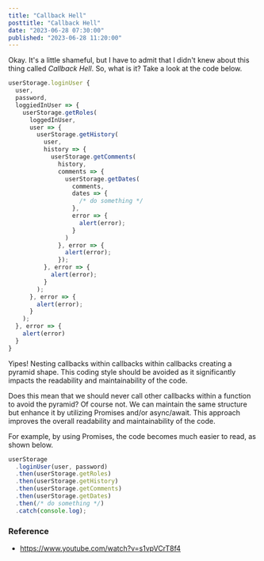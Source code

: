 ```yaml
---
title: "Callback Hell"
posttitle: "Callback Hell"
date: "2023-06-28 07:30:00"
published: "2023-06-28 11:20:00"
---
```


Okay. It's a little shameful, but I have to admit that I didn't knew about this
thing called _Callback Hell_. So, what is it? Take a look at the code below.

```js
userStorage.loginUser {
  user,
  password,
  loggiedInUser => {
    userStorage.getRoles(
      loggedInUser,
      user => {
        userStorage.getHistory(
          user,
          history => {
            userStorage.getComments(
              history,
              comments => {
                userStorage.getDates(
                  comments,
                  dates => {
                    /* do something */
                  },
                  error => {
                    alert(error);
                  }
                )
              }, error => {
                alert(error);
              });
          }, error => {
            alert(error);
          }
        );
      }, error => {
        alert(error);
      }
    );
  }, error => {
    alert(error)
  }
}
```

Yipes! Nesting callbacks within callbacks within callbacks creating
a pyramid shape. This coding style should be avoided as it
significantly impacts the readability and maintainability of the code.

Does this mean that we should never call other callbacks within a
function to avoid the pyramid? Of course not.
We can maintain the same structure but enhance it by utilizing
Promises and/or async/await.
This approach improves the overall readability and maintainability of the code.

For example, by using Promises, the code becomes much easier to read, as shown below.

```js
userStorage
  .loginUser(user, password)
  .then(userStorage.getRoles)
  .then(userStorage.getHistory)
  .then(userStorage.getComments)
  .then(userStorage.getDates)
  .then(/* do something */)
  .catch(console.log);
```

### Reference

- https://www.youtube.com/watch?v=s1vpVCrT8f4
